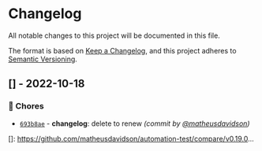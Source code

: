 # Changelog
All notable changes to this project will be documented in this file.

The format is based on [Keep a Changelog](https://keepachangelog.com/en/1.0.0/),
and this project adheres to [Semantic Versioning](https://semver.org/spec/v2.0.0.html).

## [] - 2022-10-18
### :wrench: Chores
- [`693b8ae`](https://github.com/matheusdavidson/automation-test/commit/693b8ae10eb554090d452c594452a5e9b24b4bdd) - **changelog**: delete to renew *(commit by [@matheusdavidson](https://github.com/matheusdavidson))*


[]: https://github.com/matheusdavidson/automation-test/compare/v0.19.0...